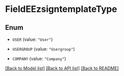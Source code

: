 # FieldEEzsigntemplateType

## Enum


* `USER` (value: `"User"`)

* `USERGROUP` (value: `"Usergroup"`)

* `COMPANY` (value: `"Company"`)


[[Back to Model list]](../README.md#documentation-for-models) [[Back to API list]](../README.md#documentation-for-api-endpoints) [[Back to README]](../README.md)


